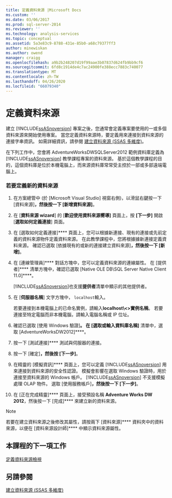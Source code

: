 ```yaml
---
title: 定義資料來源 |Microsoft Docs
ms.custom: ''
ms.date: 03/06/2017
ms.prod: sql-server-2014
ms.reviewer: ''
ms.technology: analysis-services
ms.topic: conceptual
ms.assetid: 5a3e83c9-8788-431e-85b0-a68c79377ff3
author: minewiskan
ms.author: owend
manager: craigg
ms.openlocfilehash: a9b2b248207d19f99aae3b07837d624fb9bb9cf6
ms.sourcegitcommit: 6fd8c1914de4c7ac24900fe388ecc7883c740077
ms.translationtype: MT
ms.contentlocale: zh-TW
ms.lasthandoff: 04/26/2020
ms.locfileid: "66079340"
---
```

# <a name="defining-a-data-source"></a>定義資料來源
  建立 [!INCLUDE[ssASnoversion](../includes/ssasnoversion-md.md)] 專案之後，您通常會定義專案要使用的一或多個資料來源來開始使用專案。 當您定義資料來源時，要定義用來連接到資料來源的連接字串資訊。 如需詳細資訊，請參閱 [建立資料來源 &#40;SSAS 多維度&#41;](multidimensional-models/create-a-data-source-ssas-multidimensional.md)。  
  
 在下列工作中，您會將 AdventureWorksDWSQLServer2012 範例資料庫定義為 [!INCLUDE[ssASnoversion](../includes/ssasnoversion-md.md)] 教學課程專案的資料來源。 基於這個教學課程的目的，這個資料庫是位於本機電腦上，而來源資料庫常常受主控於一部或多部遠端電腦上。  
  
### <a name="to-define-a-new-data-source"></a>若要定義新的資料來源  
  
1.  在方案總管中 (於 [Microsoft Visual Studio] 視窗右側)，以滑鼠右鍵按一下 [資料來源]****，然後按一下 [新增資料來源]****。  
  
2.  在 [**資料來源 wizard**] 的 [**歡迎使用資料來源嚮導]** 頁面上，按 **[下一步]** 開啟 [**選取如何定義連接**] 頁面。  
  
3.  在 [選取如何定義連接]**** 頁面上，您可以根據新連接、現有的連接或先前定義的資料來源物件定義資料來源。 在此教學課程中，您將根據據新連接定義資料來源。 確認已選取 [依據現有的或新的連接建立資料來源]****，然後按一下 [新增]****。  
  
4.  在 [連線管理員]**** 對話方塊中，您可以定義資料來源的連線屬性。 在 [提供者]**** 清單方塊中，確認已選取 [Native OLE DB\SQL Server Native Client 11.0]****。  
  
     [!INCLUDE[ssASnoversion](../includes/ssasnoversion-md.md)]也支援**提供者**清單中顯示的其他提供者。  
  
5.  在 [**伺服器名稱**] 文字方塊中， `localhost`輸入。  
  
     若要連接到本機電腦上的已命名實例，請輸入**localhost\\<\>實例名稱**。 若要連接至特定電腦而非本機電腦，請輸入電腦名稱或 IP 位址。  
  
6.  確認已選取 [使用 Windows 驗證]****。 在 [選取或輸入資料庫名稱]**** 清單中，選取 [AdventureWorksDW2012]****。  
  
7.  按一下 [測試連接]**** 測試與伺服器的連接。  
  
8.  按一下 [確定]****，然後按 [下一步]****。  
  
9. 在精靈的 [模擬資訊]**** 頁面上，您可以定義 [!INCLUDE[ssASnoversion](../includes/ssasnoversion-md.md)] 用來連接到資料來源的安全性認證。 模擬會影響在選取 Windows 驗證時，用於連接至資料來源的 Windows 帳戶。 [!INCLUDE[ssASnoversion](../includes/ssasnoversion-md.md)] 不支援模擬處理 OLAP 物件。 選取 [使用服務帳戶]****，然後按一下 [下一步]****。  
  
10. 在 [正在完成精靈]**** 頁面上，接受預設名稱 **Adventure Works DW 2012**，然後按一下 [完成]**** 來建立新的資料來源。  
  
> [!NOTE]  
>  若要在建立資料來源之後修改其屬性，請按兩下 [資料來源]**** 資料夾中的資料來源，以便在 [資料來源設計師]**** 中顯示資料來源屬性。  
  
## <a name="next-task-in-lesson"></a>本課程的下一項工作  
 [定義資料來源檢視](lesson-1-3-defining-a-data-source-view.md)  
  
## <a name="see-also"></a>另請參閱  
 [建立資料來源 &#40;SSAS 多維度&#41;](multidimensional-models/create-a-data-source-ssas-multidimensional.md)  
  
  
